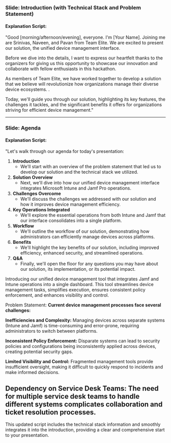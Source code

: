 ### Slide: Introduction (with Technical Stack and Problem Statement)

#### Explanation Script:

"Good [morning/afternoon/evening], everyone. I'm [Your Name]. Joining me are Srinivas, Naveen, and Pavan from Team Elite. We are excited to present our solution, the unified device management interface.

Before we dive into the details, I want to express our heartfelt thanks to the organizers for giving us this opportunity to showcase our innovation and collaborate with fellow enthusiasts in this hackathon.

As members of Team Elite, we have worked together to develop a solution that we believe will revolutionize how organizations manage their diverse device ecosystems.
.

Today, we'll guide you through our solution, highlighting its key features, the challenges it tackles, and the significant benefits it offers for organizations striving for efficient device management."

---

### Slide: Agenda

#### Explanation Script:

"Let's walk through our agenda for today's presentation:

1. **Introduction**
   - We'll start with an overview of the problem statement that led us to develop our solution and the technical stack we utilized.
2. **Solution Overview**
   - Next, we'll dive into how our unified device management interface integrates Microsoft Intune and Jamf Pro operations.
3. **Challenges Overcome**
   - We'll discuss the challenges we addressed with our solution and how it improves device management efficiency.
4. **Key Operations Integrated**
   - We'll explore the essential operations from both Intune and Jamf that our interface consolidates into a single platform.
5. **Workflow**
   - We'll outline the workflow of our solution, demonstrating how administrators can efficiently manage devices across platforms.
6. **Benefits**
   - We'll highlight the key benefits of our solution, including improved efficiency, enhanced security, and streamlined operations.
7. **Q&A**
   - Finally, we'll open the floor for any questions you may have about our solution, its implementation, or its potential impact.


Introducing our unified device management tool that integrates Jamf and Intune operations into a single dashboard. This tool streamlines device management tasks, simplifies execution, ensures consistent policy enforcement, and enhances visibility and control.

Problem Statement:
**Current device management processes face several challenges:**

**Inefficiencies and Complexity:** Managing devices across separate systems (Intune and Jamf) is time-consuming and error-prone, requiring administrators to switch between platforms.

**Inconsistent Policy Enforcement:** Disparate systems can lead to security policies and configurations being inconsistently applied across devices, creating potential security gaps.

**Limited Visibility and Control:** Fragmented management tools provide insufficient oversight, making it difficult to quickly respond to incidents and make informed decisions.

**Dependency on Service Desk Teams:**  The need for multiple service desk teams to handle different systems complicates collaboration and ticket resolution processes.
---

This updated script includes the technical stack information and smoothly integrates it into the introduction, providing a clear and comprehensive start to your presentation.
